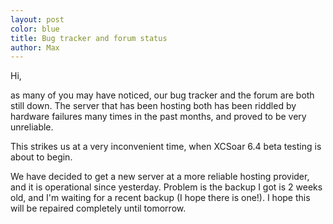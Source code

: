 ```yaml
---
layout: post
color: blue
title: Bug tracker and forum status
author: Max
---
```

Hi,

as many of you may have noticed, our bug tracker and the forum are
both still down.  The server that has been hosting both has been
riddled by hardware failures many times in the past months, and proved
to be very unreliable.

This strikes us at a very inconvenient time, when XCSoar 6.4 beta
testing is about to begin.

We have decided to get a new server at a more reliable hosting
provider, and it is operational since yesterday.  Problem is the
backup I got is 2 weeks old, and I'm waiting for a recent backup (I
hope there is one!).  I hope this will be repaired completely until
tomorrow.

